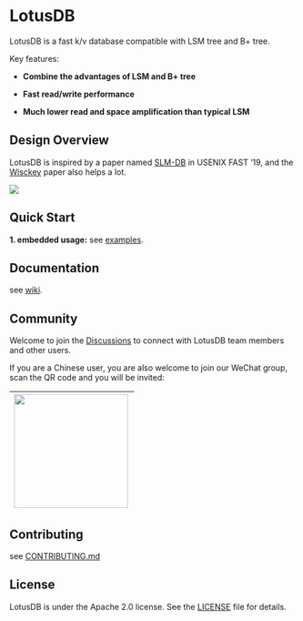 # LotusDB

LotusDB is a fast k/v database compatible with LSM tree and B+ tree.

Key features:

* **Combine the advantages of LSM and B+ tree**

* **Fast read/write performance**
* **Much lower read and space amplification than typical LSM**

## Design Overview

LotusDB is inspired by a paper named [SLM-DB](https://www.usenix.org/conference/fast19/presentation/kaiyrakhmet) in USENIX FAST ’19, and the [Wisckey](https://www.usenix.org/system/files/conference/fast16/fast16-papers-lu.pdf) paper also helps a lot.

![](https://github.com/flower-corp/lotusdb/blob/main/resource/img/design-overview.png)

## Quick Start

**1. embedded usage:** see [examples](https://github.com/flower-corp/lotusdb/tree/main/examples).

## Documentation

see [wiki](https://github.com/flower-corp/lotusdb/wiki/LotusDB-wiki).

## Community

Welcome to join the [Discussions](https://github.com/flower-corp/lotusdb/discussions) to connect with LotusDB team members and other users.

If you are a Chinese user, you are also welcome to join our WeChat group, scan the QR code and you will be invited:

| <img src="https://i.loli.net/2021/05/06/tGTH7SXg8w95slA.jpg" width="200px" align="left"/> |
| ------------------------------------------------------------ |

## Contributing

see [CONTRIBUTING.md](https://github.com/flower-corp/lotusdb/blob/main/CONTRIBUTING.md)

## License

LotusDB is under the Apache 2.0 license. See the [LICENSE](https://github.com/flower-corp/lotusdb/blob/main/LICENSE) file for details.

